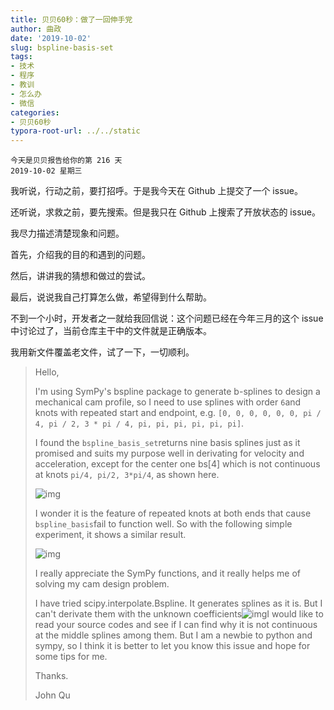 ```yaml
---
title: 贝贝60秒：做了一回伸手党
author: 曲政
date: '2019-10-02'
slug: bspline-basis-set
tags:
- 技术
- 程序
- 教训
- 怎么办
- 微信
categories:
- 贝贝60秒
typora-root-url: ../../static
---
```


```
今天是贝贝报告给你的第 216 天
2019-10-02 星期三
```

我听说，行动之前，要打招呼。于是我今天在 Github 上提交了一个 issue。

还听说，求救之前，要先搜索。但是我只在 Github 上搜索了开放状态的 issue。

我尽力描述清楚现象和问题。

首先，介绍我的目的和遇到的问题。

然后，讲讲我的猜想和做过的尝试。

最后，说说我自己打算怎么做，希望得到什么帮助。

不到一个小时，开发者之一就给我回信说：这个问题已经在今年三月的这个 issue 中讨论过了，当前仓库主干中的文件就是正确版本。

我用新文件覆盖老文件，试了一下，一切顺利。

>   Hello,
>
>   I'm using SymPy's bspline package to generate b-splines to design a mechanical cam profile, so I need to use splines with order `6`and knots with repeated start and endpoint, e.g. `[0, 0, 0, 0, 0, 0, pi / 4, pi / 2, 3 * pi / 4, pi, pi, pi, pi, pi, pi]`.
>
>   I found the `bspline_basis_set`returns nine basis splines just as it promised and suits my purpose well in derivating for velocity and acceleration, except for the center one bs[4] which is not continuous at knots `pi/4, pi/2, 3*pi/4`, as shown here.
>
>   ![img](/images/2019-10-02-%E8%B4%9D%E8%B4%9D60%E7%A7%92%EF%BC%9A%E5%81%9A%E4%BA%86%E4%B8%80%E5%9B%9E%E4%BC%B8%E6%89%8B%E5%85%9A/640-20200416091446549.jpeg)
>
>   I wonder it is the feature of repeated knots at both ends that cause `bspline_basis`fail to function well. So with the following simple experiment, it shows a similar result.
>
>   ![img](/images/2019-10-02-%E8%B4%9D%E8%B4%9D60%E7%A7%92%EF%BC%9A%E5%81%9A%E4%BA%86%E4%B8%80%E5%9B%9E%E4%BC%B8%E6%89%8B%E5%85%9A/640.png)
>
>   I really appreciate the SymPy functions, and it really helps me of solving my cam design problem.
>
>   I have tried scipy.interpolate.Bspline. It generates splines as it is. But I can't derivate them with the unknown coefficients![img](/images/2019-10-02-%E8%B4%9D%E8%B4%9D60%E7%A7%92%EF%BC%9A%E5%81%9A%E4%BA%86%E4%B8%80%E5%9B%9E%E4%BC%B8%E6%89%8B%E5%85%9A/640-20200416091446586.jpeg)I would like to read your source codes and see if I can find why it is not continuous at the middle splines among them. But I am a newbie to python and sympy, so I think it is better to let you know this issue and hope for some tips for me.
>
>   Thanks.
>
>   John Qu